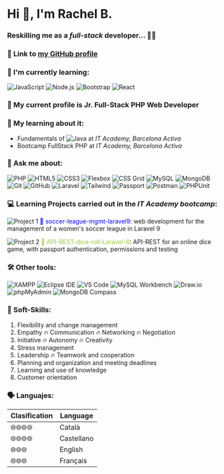 # Hi 👋, I'm Rachel B.

### Reskilling me as a *full-stack* developer... 🚀✨

### 🔗 Link to [my GitHub profile](https://github.com/rachelbq)

### 🐣 I'm currently learning:

![JavaScript](https://img.shields.io/badge/JavaScript-F7DF1E?style=for-the-badge&logo=javascript&logoColor=black) ![Node.js](https://img.shields.io/badge/Node.js-43853D?style=for-the-badge&logo=node.js&logoColor=white) ![Bootstrap](https://img.shields.io/badge/Bootstrap-563D7C?style=for-the-badge&logo=bootstrap&logoColor=white) ![React](https://img.shields.io/badge/React-20232A?style=for-the-badge&logo=react&logoColor=61DAFB) 

### 👩 My current profile is **Jr. Full-Stack PHP Web Developer**

### 🌱 My learning about it: 
- Fundamentals of ![Java](https://img.shields.io/badge/Java-ED8B00?style=flat&logo=java&logoColor=white) at *IT Academy, Barcelona Activa*
- Bootcamp FullStack PHP at *IT Academy, Barcelona Activa*

### 💬 Ask me about:

![PHP](https://img.shields.io/badge/PHP-777BB4?style=for-the-badge&logo=php&logoColor=white) ![HTML5](https://img.shields.io/badge/HTML5-E34F26?style=for-the-badge&logo=html5&logoColor=white) ![CSS3](https://img.shields.io/badge/CSS3-1572B6?style=for-the-badge&logo=css3&logoColor=white) ![Flexbox](https://img.shields.io/badge/Flexbox-DB7093?style=for-the-badge&logo=css3&logoColor=white) ![CSS Grid](https://img.shields.io/badge/CSS_Grid-1572B6?style=for-the-badge&logo=css3&logoColor=white) ![MySQL](https://img.shields.io/badge/MySQL-00000F?style=for-the-badge&logo=mysql&logoColor=white) ![MongoDB](https://img.shields.io/badge/MongoDB-4EA94B?style=for-the-badge&logo=mongodb&logoColor=white) ![Git](https://img.shields.io/badge/Git-F05032?style=for-the-badge&logo=git&logoColor=white) ![GitHub](https://img.shields.io/badge/GitHub-181717?style=for-the-badge&logo=github&logoColor=white) ![Laravel](https://img.shields.io/badge/Laravel-FF2D20?style=for-the-badge&logo=laravel&logoColor=white) ![Tailwind](https://img.shields.io/badge/Tailwind-38B2AC?style=for-the-badge&logo=tailwind-css&logoColor=white) ![Passport](https://img.shields.io/badge/Passport-4D4D4D?style=for-the-badge&logo=laravel&logoColor=white) ![Postman](https://img.shields.io/badge/Postman-FF6C37?style=for-the-badge&logo=postman&logoColor=white) ![PHPUnit](https://img.shields.io/badge/PHPUnit-orange?style=for-the-badge&logo=php)

### 💻 Learning Projects carried out in the *IT Academy bootcamp*:

![Project 1](https://img.shields.io/badge/Project-1-blue) <span style="color:blue">📌 soccer-league-mgmt-laravel9</span>: web development for the management of a women's soccer league in Laravel 9

![Project 2](https://img.shields.io/badge/Project-2-green) <span style="color:#99CC33">📌 API-REST-dice-roll-Laravel-8</span>: API-REST for an online dice game, with passport authentication, permissions and testing

### 🛠️ Other tools:

![XAMPP](https://img.shields.io/badge/XAMPP-F37623?style=for-the-badge&logo=xampp&logoColor=white) ![Eclipse IDE](https://img.shields.io/badge/Eclipse%20IDE-2C2255?style=for-the-badge&logo=eclipse-ide&logoColor=white) ![VS Code](https://img.shields.io/badge/VS_Code-007ACC?style=for-the-badge&logo=visual-studio-code&logoColor=white) ![MySQL Workbench](https://img.shields.io/badge/MySQL_Workbench-4479A1?style=for-the-badge&logo=mysql&logoColor=white) ![Draw.io](https://img.shields.io/badge/Draw.io-F26624?style=for-the-badge&logo=drawio&logoColor=white) ![phpMyAdmin](https://img.shields.io/badge/phpMyAdmin-3F3E42?style=for-the-badge&logo=phpmyadmin&logoColor=white) ![MongoDB Compass](https://img.shields.io/badge/MongoDB_Compass-4EA94B?style=for-the-badge&logo=mongodb&logoColor=white)

### 💪 Soft-Skills:
1. Flexibility and change management
1. Empathy 🔥 Communication 🔥 Networking 🔥 Negotiation 
1. Initiative 🔥 Autonomy 🔥 Creativity 
1. Stress management
1. Leadership 🔥 Teamwork and cooperation
1. Planning and organization and meeting deadlines
1. Learning and use of knowledge
1. Customer orientation

### 🗣️ Languajes:
| Clasification | Language   |
|---------------|------------|
| 🌐🌐🌐🌐 | Català     |
| 🌐🌐🌐🌐 | Castellano |
| 🌐🌐🌐 | English   |
| 🌐🌐🌐 | Français  |
